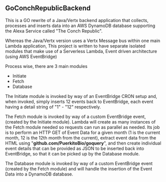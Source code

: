 ## GoConchRepublicBackend

This is a GO rewrite of a Java/Vertx backend application that
collects, processes and inserts data into an AWS DynamoDB database supporting
the Alexa Service called "The Conch Republic".

Whereas the Java/Vertx version uses a Vertx Message bus within one main Lambda application, 
This project is written to have separate isolated modules that make use of a Serverless Lambda, Event driven architecture (using AWS EventBridge)


Process wise, there are 3 main modules
- Initiate
- Fetch
- Database

The Initiate module is invoked by way of an EventBridge CRON setup and, when invoked, simply
inserts 12 events back to EventBridge, each event having a detail string
of "1" - "12" respectively.

The Fetch module is invoked by way of a custom EventBridge event, (created
by the Initiate module). Lambda will create as many instances of the Fetch module
needed so requests can run as parallel as needed. Its job is to perform an
HTTP GET of Event Data for a given month (1 is the current month, 12 is the 12th month from the current), 
extract event data from the HTML using "**github.com/PuerkitoBio/goquery**", and then 
create individual event details that can be provided as JSON to be inserted
back into EventBridge, so that it can be picked up by the Database module.

The Database module is invoked by way of a custom EventBridge event (created by the Fetch module) and
will handle the insertion of the Event Data into a DynamoDB database. 






